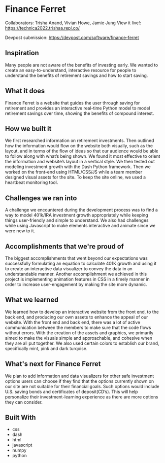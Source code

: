 # Finance Ferret

Collaborators: Trisha Anand, Vivian Howe, Jamie Jung
View it live!: https://technica2022.trishaa.repl.co/

Devpost submission: https://devpost.com/software/finance-ferret


## Inspiration

Many people are not aware of the benefits of investing early. We wanted to create an easy-to-understand, interactive resource for people to understand the benefits of retirement savings and how to start saving.
## What it does

Finance Ferret is a website that guides the user through saving for retirement and provides an interactive real-time Python model to model retirement savings over time, showing the benefits of compound interest.
## How we built it

We first researched information on retirement investments. Then outlined how the information would flow on the website both visually, such as the layout, and in terms of the flow of ideas so that our audience would be able to follow along with what’s being shown. We found it most effective to orient the information and website’s layout in a vertical style. We then tested out modeling investment growth with the Dash Python framework. Then we worked on the front-end using HTML/CSS/JS while a team member designed visual assets for the site. To keep the site online, we used a heartbeat monitoring tool.
## Challenges we ran into

A challenge we encountered during the development process was to find a way to model 401k/IRA investment growth appropriately while keeping things user-friendly and simple to understand. We also had challenges while using Javascript to make elements interactive and animate since we were new to it.
## Accomplishments that we're proud of

The biggest accomplishments that went beyond our expectations was successfully formulating an equation to calculate 401K growth and using it to create an interactive data visualizer to convey the data in an understandable manner. Another accomplishment we achieved in this project is implementing animation features in CSS in a timely manner in order to increase user-engagement by making the site more dynamic.
## What we learned

We learned how to develop an interactive website from the front end, to the back end, and producing our own assets to enhance the appeal of our website. With the front end and back end, there was a lot of active communication between the members to make sure that the code flows without errors. With the creation of the assets and graphics, we primarily aimed to make the visuals simple and approachable, and cohesive when they are all put together. We also used certain colors to establish our brand, specifically mint, pink and dark turqoise.
## What's next for Finance Ferret

We plan to add information and data visualizers for other safe investment options users can choose if they find that the options currently shown on our site are not suitable for their financial goals. Such options would include U.S. saving bonds and certificates of deposit(CD’s). This will help personalize their investment-learning experience as there are more options they can consider.
## Built With
- css
- dash
- html
- javascript
- numpy
- python

